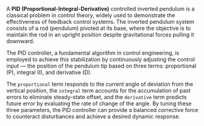 A **PID (Proportional-Integral-Derivative)** controlled inverted pendulum is a classical problem in control theory, widely used to demonstrate the effectiveness of feedback control systems. 
The inverted pendulum system consists of a rod (pendulum) pivoted at its base, where the objective is to maintain the rod in an upright position despite gravitational forces pulling it downward.

The PID controller, a fundamental algorithm in control engineering, is employed to achieve this stabilization by continuously adjusting the control input — the position of the pendulum tip based on three terms: 
proportional (P), integral (I), and derivative (D).

The `proportional` term responds to the current angle of deviation from the vertical position, the `integral` term accounts for the accumulation of past errors to eliminate steady-state offset, 
and the `derivative` term  predicts future error by evaluating the rate of change of the angle. By tuning these three parameters, the PID controller can provide a balanced corrective force to
counteract disturbances and achieve a desired dynamic response.
